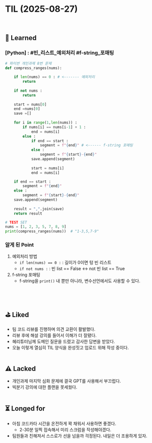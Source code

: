 # TIL (2025-08-27)
</br>

## 🧨 Learned

### [Python] : #빈_리스트_예외처리 #f-string_포매팅
```python
# 파이썬 개인과제 8번 문제
def compress_ranges(nums):
    
    if len(nums) == 0 : # <------- 예외처리
        return
    
    if not nums :
        return
    
    start = nums[0]
    end =nums[0]
    save =[]
    
    for i in range(1,len(nums)) :
        if nums[i] == nums[i-1] + 1 :
            end = nums[i]
        else :
            if end == start :
                segment = f"{end}" # <------ f-string 포매팅
            else :
                segment = f"{start}-{end}"
            save.append(segment)
            
            start = nums[i]
            end = nums[i]

    if end == start :
        segment = f"{end}"
    else :
        segment = f"{start}-{end}"
    save.append(segment)
    
    result = ",".join(save)
    return result

# TEST SET
nums = [1, 2, 3, 5, 7, 8, 9] 
print(compress_ranges(nums))  # "1-3,5,7-9"
```

### 알게 된 Point
1. 예외처리 방법
   -  ```if len(nums) == 0 :```  : 길이가 0이면 텅 빈 리스트
   -  ```if not nums :``` : 빈 list == False <-> not 빈 list == True
2. f-string 포매팅
   - f-string을 ```print()``` 내 뿐만 아니라, 변수선언에서도 사용할 수 있다.




</br></br>
## ⛳️ Liked
- 팀 코드 리뷰를 진행하며 의견 교환이 활발했다.
- 리뷰 후에 해설 강의를 들어서 이해가 더 잘됐다.
- 혜리튜터님께 도메인 질문을 드렸고 감사한 답변을 받았다.
- 오늘 이렇게 열심히 TIL 양식을 완성짓고 업로드 위해 작성 중이다.
</br></br>
## ⚠️ Lacked
- 개인과제 마지막 심화 문제에 결국 GPT를 사용해서 부끄럽다.
- 빅분기 강의에 대한 플랜을 못세웠다.
</br></br>
## ⏳ Longed for
- 아침 코드카타 시간을 온전하게 꽉 채워서 사용하면 좋겠다.
  - 2-30분 일찍 접속해서 미리 스크럼을 작성해야겠다.
- 팀원들과 친해져서 스스로가 선을 넘을까 걱정된다. 내일은 더 조용하게 있자.
